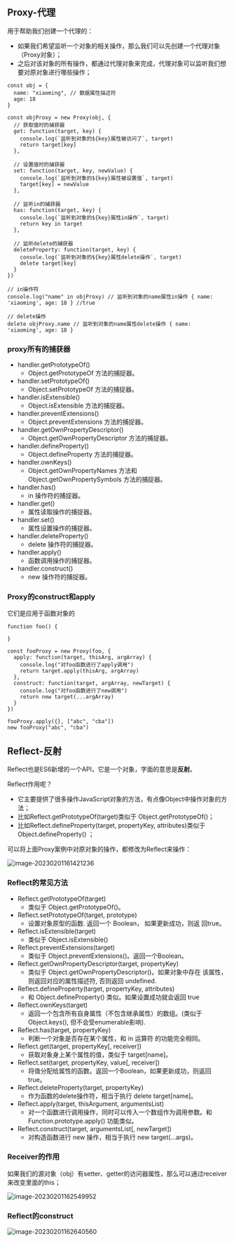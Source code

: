 ## Proxy-代理

用于帮助我们创建一个代理的：

- 如果我们希望监听一个对象的相关操作，那么我们可以先创建一个代理对象（Proxy对象）； 
- 之后对该对象的所有操作，都通过代理对象来完成，代理对象可以监听我们想要对原对象进行哪些操作；

```
const obj = {
  name: "xiaoming", // 数据属性描述符
  age: 18
}

const objProxy = new Proxy(obj, {
  // 获取值时的捕获器
  get: function(target, key) {
    console.log(`监听到对象的${key}属性被访问了`, target)
    return target[key]
  },

  // 设置值时的捕获器
  set: function(target, key, newValue) {
    console.log(`监听到对象的${key}属性被设置值`, target)
    target[key] = newValue
  },

  // 监听in的捕获器
  has: function(target, key) {
    console.log(`监听到对象的${key}属性in操作`, target)
    return key in target
  },

  // 监听delete的捕获器
  deleteProperty: function(target, key) {
    console.log(`监听到对象的${key}属性delete操作`, target)
    delete target[key]
  }
})

// in操作符
console.log("name" in objProxy) // 监听到对象的name属性in操作 { name: 'xiaoming', age: 18 } //true

// delete操作
delete objProxy.name // 监听到对象的name属性delete操作 { name: 'xiaoming', age: 18 }
```

### proxy所有的捕获器

- handler.getPrototypeOf()
  - Object.getPrototypeOf 方法的捕捉器。 
- handler.setPrototypeOf()
  - Object.setPrototypeOf 方法的捕捉器。 
- handler.isExtensible()
  - Object.isExtensible 方法的捕捉器。 
- handler.preventExtensions()
  - Object.preventExtensions 方法的捕捉器。 
- handler.getOwnPropertyDescriptor()
  - Object.getOwnPropertyDescriptor 方法的捕捉器。 
- handler.defineProperty()
  - Object.defineProperty 方法的捕捉器。
- handler.ownKeys()
  - Object.getOwnPropertyNames 方法和 Object.getOwnPropertySymbols 方法的捕捉器。
- handler.has()
  - in 操作符的捕捉器。
- handler.get()
  - 属性读取操作的捕捉器。
- handler.set()
  - 属性设置操作的捕捉器。
- handler.deleteProperty()
  - delete 操作符的捕捉器。
- handler.apply()
  - 函数调用操作的捕捉器。
- handler.construct()
  - new 操作符的捕捉器。

### Proxy的construct和apply

它们是应用于函数对象的

```
function foo() {

}

const fooProxy = new Proxy(foo, {
  apply: function(target, thisArg, argArray) {
    console.log("对foo函数进行了apply调用")
    return target.apply(thisArg, argArray)
  },
  construct: function(target, argArray, newTarget) {
    console.log("对foo函数进行了new调用")
    return new target(...argArray)
  }
})

fooProxy.apply({}, ["abc", "cba"])
new fooProxy("abc", "cba")
```

## Reflect-反射

Reflect也是ES6新增的一个API，它是一个对象，字面的意思是**反射**。

Reflect作用呢？ 

- 它主要提供了很多操作JavaScript对象的方法，有点像Object中操作对象的方法； 
- 比如Reflect.getPrototypeOf(target)类似于 Object.getPrototypeOf()； 
-  比如Reflect.defineProperty(target, propertyKey, attributes)类似于Object.defineProperty() ；

可以将上面Proxy案例中对原对象的操作，都修改为Reflect来操作：

![image-20230201161421236](http://xingyajie.oss-cn-hangzhou.aliyuncs.com/uPic/image-20230201161421236.png)

### Reflect的常见方法

- Reflect.getPrototypeOf(target) 
  - 类似于 Object.getPrototypeOf()。
- Reflect.setPrototypeOf(target, prototype)
  - 设置对象原型的函数. 返回一个 Boolean， 如果更新成功，则返 回true。
- Reflect.isExtensible(target) 
  - 类似于 Object.isExtensible()
- Reflect.preventExtensions(target) 
  - 类似于 Object.preventExtensions()。返回一个Boolean。
- Reflect.getOwnPropertyDescriptor(target, propertyKey)
  - 类似于 Object.getOwnPropertyDescriptor()。如果对象中存在 该属性，则返回对应的属性描述符, 否则返回 undefined.
- Reflect.defineProperty(target, propertyKey, attributes) 
  - 和 Object.defineProperty() 类似。如果设置成功就会返回 true
- Reflect.ownKeys(target)
  - 返回一个包含所有自身属性（不包含继承属性）的数组。(类似于 Object.keys(), 但不会受enumerable影响).
- Reflect.has(target, propertyKey) 
  - 判断一个对象是否存在某个属性，和 in 运算符 的功能完全相同。
- Reflect.get(target, propertyKey[, receiver]) 
  - 获取对象身上某个属性的值，类似于 target[name]。
- Reflect.set(target, propertyKey, value[, receiver]) 
  - 将值分配给属性的函数。返回一个Boolean，如果更新成功，则返回true。
- Reflect.deleteProperty(target, propertyKey) 
  - 作为函数的delete操作符，相当于执行 delete target[name]。
- Reflect.apply(target, thisArgument, argumentsList)
  - 对一个函数进行调用操作，同时可以传入一个数组作为调用参数。和 Function.prototype.apply() 功能类似。
- Reflect.construct(target, argumentsList[, newTarget]) 
  - 对构造函数进行 new 操作，相当于执行 new target(...args)。

### Receiver的作用

如果我们的源对象（obj）有setter、getter的访问器属性，那么可以通过receiver来改变里面的this；

![image-20230201162549952](http://xingyajie.oss-cn-hangzhou.aliyuncs.com/uPic/image-20230201162549952.png)

### Reflect的construct

![image-20230201162640560](http://xingyajie.oss-cn-hangzhou.aliyuncs.com/uPic/image-20230201162640560.png)
